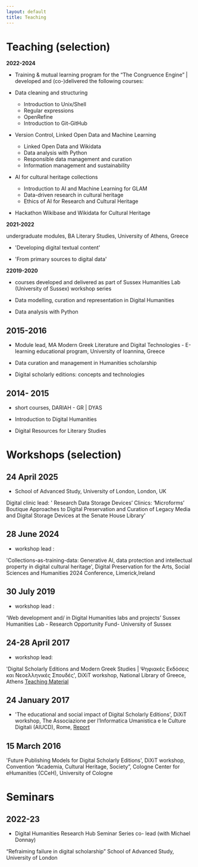 ```yaml
---
layout: default
title: Teaching
---
```


# Teaching (selection)

**2022-2024**

- Training & mutual learning program for the “The Congruence Engine” | developed and (co-)delivered the following courses:


- Data cleaning and structuring
  
	- Introduction to Unix/Shell
	- Regular expressions
	- OpenRefine 
	- Introduction to Git-GitHub


-  Version Control, Linked Open Data and Machine Learning
  
	- Linked Open Data and Wikidata
	- Data analysis with Python 
 	- Responsible data management and curation
  	- Information management and sustainability
	

- AI for cultural heritage collections
 
	- Introduction to AI and Machine Learning for GLAM
	- Data-driven research in cultural heritage
	- Ethics of AI for Research and Cultural Heritage


-  Hackathon
 	Wikibase and Wikidata for Cultural Heritage



**2021-2022**

undergraduate modules, BA Literary Studies, University of Athens, Greece
  
- 'Developing digital textual content'  

- 'From primary sources to digital data'


   
**22019-2020**

- courses developed and delivered as part of Sussex Humanities Lab (University of Sussex) workshop series 

- Data modelling, curation and representation in Digital Humanities
- Data analysis with Python

## 2015-2016

- Module lead, MA Modern Greek Literature and Digital Technologies - E-learning educational program, University of Ioannina, Greece


- Data curation and management in Humanities scholarship 
- Digital scholarly editions: concepts and technologies


## 2014- 2015
 
 - short courses, DARIAH - GR | DYAS
 
- Introduction to Digital Humanities 
- Digital Resources for Literary Studies
 

# Workshops (selection)



## 24 April 2025

- School of Advanced Study, University of London, London, UK 

Digital clinic lead: 
' Research Data Storage Devices’ Clinics: ‘Microforms’ Boutique Approaches to Digital Preservation and Curation of Legacy Media and Digital Storage Devices at the Senate House Library'


## 28 June 2024

- workshop lead :

 'Collections-as-training-data:  Generative AI, data protection and intellectual property in digital cultural heritage', Digital Preservation for the Arts, Social Sciences and Humanities  2024 Conference, Limerick,Ireland

  
## 30 July 2019


- workshop lead : 

‘Web development and/ in Digital Humanities labs and projects’ 
Sussex Humanities Lab - Research Opportunity Fund- University of Sussex 
 
    
## 24-28 April 2017

  
- workshop lead:

'Digital Scholarly Editions and Modern Greek Studies | Ψηφιακές Εκδόσεις και Νεοελληνικές Σπουδές', DiXiT workshop,  National Library of Greece, Athens  <a href = "https://dixit-eu.github.io/Digital-Scholarly-EditionsGR-workshop/">  Teaching Material </a>


## 24 January 2017


- 'The educational and social impact of Digital Scholarly Editions', DiXiT workshop, The Associazione per l’Informatica Umanistica e le Culture Digitali (AIUCD), Rome,  <a href="https://dixit.hypotheses.org/1268"> Report </a>
 
## 15 March 2016

'Future Publishing Models for Digital Scholarly Editions', DiXiT workshop, Convention “Academia, Cultural Heritage, Society”, Cologne Center for eHumanities (CCeH), University of Cologne


# Seminars

  
## 2022-23


- Digital Humanities Research Hub Seminar Series co- lead (with Michael Donnay)

“Refraiming failure in digital scholarship”
School of Advanced Study, University of London



